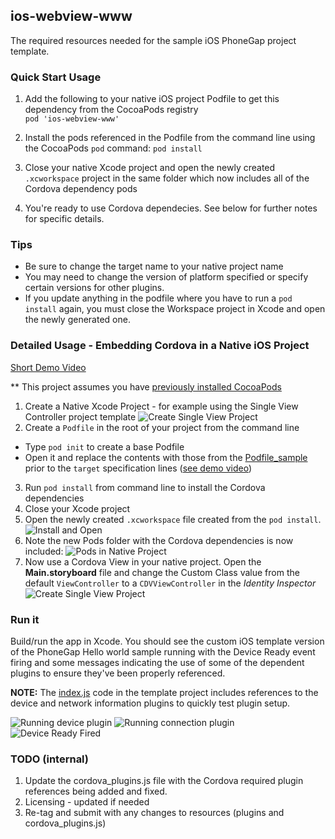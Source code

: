 ## ios-webview-www
The required resources needed for the sample iOS PhoneGap project template. 

### Quick Start Usage
1. Add the following to your native iOS project Podfile to get this dependency from the CocoaPods registry	
	`pod 'ios-webview-www'`	
	
2. Install the pods referenced in the Podfile from the command line using the CocoaPods `pod` command:
	`pod install`
	
3. Close your native Xcode project and open the newly created `.xcworkspace` project in the same folder which now includes all of the Cordova dependency pods 

4. You're ready to use Cordova dependecies. See below for further notes for specific details. 

### Tips
* Be sure to change the target name to your native project name
* You may need to change the version of platform specified or specify certain versions for other plugins.
* If you update anything in the podfile where you have to run a `pod install` again, you must close the Workspace project in Xcode and open the newly generated one. 


### Detailed Usage - Embedding Cordova in a Native iOS Project
[Short Demo Video](https://www.youtube.com/watch?v=AzGmTeMsXxI)

** This project assumes you have [previously installed CocoaPods](https://guides.cocoapods.org/using/getting-started.html) 

1. Create a Native Xcode Project - for example using the Single View Controller project template
![Create Single View Project](_imgs/step1.png)
2. Create a `Podfile` in the root of your project from the command line 
  - Type `pod init` to create a base Podfile
  - Open it and replace the contents with those from the [Podfile_sample](Podfile_sample) prior to the `target` specification lines ([see demo video](https://www.youtube.com/watch?v=AzGmTeMsXxI))  
3. Run `pod install` from command line to install the Cordova dependencies
4. Close your Xcode project 
5. Open the newly created `.xcworkspace` file created from the `pod install`. 
![Install and Open](_imgs/step-install.png)
6. Note the new Pods folder with the Cordova dependencies is now included:
![Pods in Native Project](_imgs/step-pods.png)
7. Now use a Cordova View in your native project. Open the **Main.storyboard** file 
and change the Custom Class value from the default `ViewController` to a `CDVViewController` in the *Identity Inspector*  
![Create Single View Project](_imgs/step-vc.png)

### Run it
Build/run the app in Xcode. You should see the custom iOS template version of the PhoneGap Hello world sample running with the Device Ready event firing and 
some messages indicating the use of some of the dependent plugins to ensure they've been properly referenced. 

**NOTE:** The [index.js](resources/www/js/index.js) code in the template project includes references to the device and network information plugins to 
quickly test plugin setup.   

![Running device plugin](_imgs/ss1.png)
![Running connection plugin](_imgs/ss2.png)
![Device Ready Fired](_imgs/ss3.png)	

### TODO (internal)
1. Update the cordova_plugins.js file with the Cordova required plugin references being added and fixed.
2. Licensing - updated if needed
3. Re-tag and submit with any changes to resources (plugins and cordova_plugins.js)